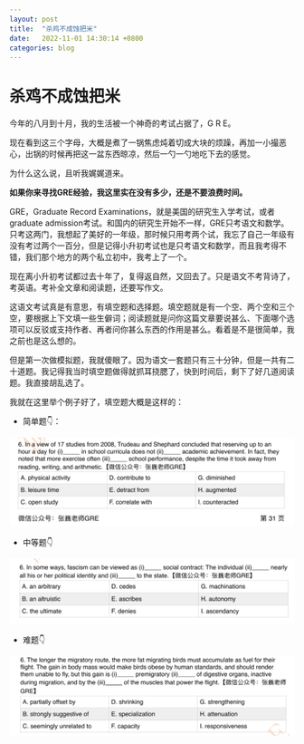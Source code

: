 ```yaml
---
layout: post
title:  "杀鸡不成蚀把米"
date:   2022-11-01 14:30:14 +0800
categories: blog
---
```




# 杀鸡不成蚀把米

今年的八月到十月，我的生活被一个神奇的考试占据了，G R E。

现在看到这三个字母，大概是煮了一锅焦虑炖着切成大块的烦躁，再加一小撮恶心，出锅的时候再把这一盆东西晾凉，然后一勺一勺地吃下去的感觉。

为什么这么说，且听我娓娓道来。

**如果你来寻找GRE经验，我这里实在没有多少，还是不要浪费时间。**

GRE，Graduate Record Examinations，就是美国的研究生入学考试，或者graduate admission考试。和国内的研究生开始不一样，GRE只考语文和数学。只考这两门，我想起了美好的一年级，那时候只用考两个试，我忘了自己一年级有没有考过两个一百分，但是记得小升初考试也是只考语文和数学，而且我考得不错，我们那个地方的两个私立初中，我考上了一个。

现在离小升初考试都过去十年了，复得返自然，又回去了。只是语文不考背诗了，考英语。考补全文章和阅读题，还要写作文。

这语文考试真是有意思，有填空题和选择题。填空题就是有一个空、两个空和三个空，要根据上下文填一些生僻词；阅读题就是问你这篇文章要说甚么、下面哪个选项可以反驳或支持作者、再者问你甚么东西的作用是甚么。看着是不是很简单，我之前也是这么想的。

但是第一次做模拟题，我就傻眼了。因为语文一套题只有三十分钟，但是一共有二十道题。我记得我当时填空题做得就抓耳挠腮了，快到时间后，剩下了好几道阅读题。我直接胡乱选了。

我就在这里举个例子好了，填空题大概是这样的：

- 简单题👇：

<img src="../assets/image/22-11-05-01.png" alt="22-11-05-01" style="zoom:50%;" />

- 中等题👇

![22-11-05-02](..\assets\image\22-11-05-02.png)

- 难题👇

![22-11-05-03](..\assets\image\22-11-05-03.png)



